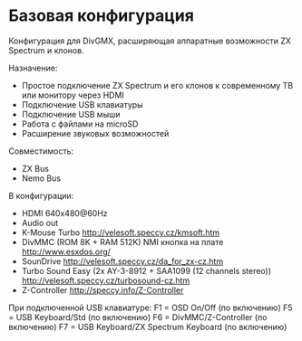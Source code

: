 # Базовая конфигурация
Конфигурация для DivGMX, расширяющая аппаратные возможности ZX Spectrum и клонов.

Назначение:
- Простое подключение ZX Spectrum и его клонов к современному ТВ или монитору через HDMI
- Подключение USB клавиатуры
- Подключение USB мыши
- Работа с файлами на microSD
- Расширение звуковых возможностей

Совместимость:
- ZX Bus
- Nemo Bus

В конфигурации:
- HDMI 640x480@60Hz
- Audio out
- K-Mouse Turbo http://velesoft.speccy.cz/kmsoft.htm
- DivMMC (ROM 8K + RAM 512K) NMI кнопка на плате http://www.esxdos.org/
- SounDrive http://velesoft.speccy.cz/da_for_zx-cz.htm
- Turbo Sound Easy (2x AY-3-8912 + SAA1099 (12 channels stereo)) http://velesoft.speccy.cz/turbosound-cz.htm
- Z-Controller http://speccy.info/Z-Controller

При подключенной USB клавиатуре:
F1 = OSD On/Off (по включению)
F5 = USB Keyboard/Std (по включению)
F6 = DivMMC/Z-Controller (по включению)
F7 = USB Keyboard/ZX Spectrum Keyboard (по включению)
